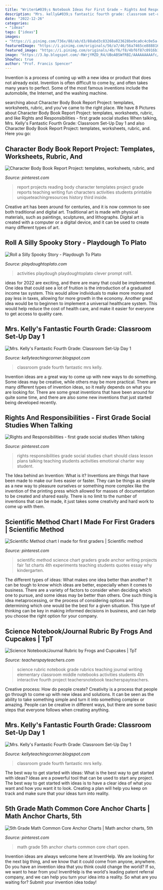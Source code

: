 ```yaml
---
title: "Writer&#039;s Notebook Ideas For First Grade ~ Rights And Responsibilities"
description: "Mrs. kelly&#039;s fantastic fourth grade: classroom set-up day 1"
date: "2022-12-26"
categories:
- "ideas"
tags: ["ideas"]
images:
- "https://i.pinimg.com/736x/88/ab/d3/88abd3c83268a823628be9ca0c4c0e5a--class-charter-rights-and-responsibilities.jpg"
featuredImage: "https://i.pinimg.com/originals/56/a7/46/56a7465ce88881681e3df4dd05328c87.jpg"
featured_image: "https://i.pinimg.com/originals/4b/f6/f8/4bf6f87c0916b1801aef1c2796a61991.jpg"
image: "https://3.bp.blogspot.com/-RWrjYMZD_R4/UBoABSWfRBI/AAAAAAAAAfc/mqNp5gMKZdM/s1600/Classroom+Day+1+004.JPG"
ShowToc: true
author: "Prof. Francis Spencer"
---
```



Invention is a process of coming up with a new idea or product that does not already exist. Invention is often difficult to come by, and often takes many years to perfect. Some of the most famous inventions include the automobile, the Internet, and the washing machine.

	

		
searching about Character Body Book Report Project: templates, worksheets, rubric, and you've came to the right place. We have 8 Pictures about Character Body Book Report Project: templates, worksheets, rubric, and like Rights and Responsibilities - first grade social studies When talking, Mrs. Kelly&#039;s Fantastic Fourth Grade: Classroom Set-Up Day 1 and also Character Body Book Report Project: templates, worksheets, rubric, and. Here you go:
		
    
## Character Body Book Report Project: Templates, Worksheets, Rubric, And

<img loading=lazy src="https://i.pinimg.com/originals/84/15/29/841529ae5f8ea46cb0b562a1c006b166.jpg" onerror="this.onerror=null;this.src='https://tse4.mm.bing.net/th?id=OIP.SkoY9nMB6q4TiPEZ78EJMAHaKl&amp;pid=15.1';" alt="Character Body Book Report Project: templates, worksheets, rubric, and">

_Source: pinterest.com_

>report projects reading body character templates project grade reports teaching writing fun characters activities students printable uniqueteachingresources history third inside. 

	

Creative art has been around for centuries, and it is now common to see both traditional and digital art. Traditional art is made with physical materials, such as paintings, sculptures, and lithographs. Digital art is created with a computer or a digital device, and it can be used to create many different types of art.

    
## Roll A Silly Spooky Story - Playdough To Plato

<img loading=lazy src="https://cdn.playdoughtoplato.com/wp-content/uploads/2015/09/pin_roll1-459x650.png" onerror="this.onerror=null;this.src='https://tse1.mm.bing.net/th?id=OIP.GfwiXChiGeV7lTaqmmmdzwAAAA&amp;pid=15.1';" alt="Roll a Silly Spooky Story - Playdough To Plato">

_Source: playdoughtoplato.com_

>activities playdough playdoughtoplato clever prompt roll1. 

	

ideas for 2022 are exciting, and there are many that could be implemented. One idea that could see a lot of fruition is the introduction of a graduated income tax system. This would allow individuals to make more money and pay less in taxes, allowing for more growth in the economy. Another great idea would be to beginnen to implement a universal healthcare system. This would help reduce the cost of health care, and make it easier for everyone to get access to quality care.

    
## Mrs. Kelly&#039;s Fantastic Fourth Grade: Classroom Set-Up Day 1

<img loading=lazy src="https://3.bp.blogspot.com/-RWrjYMZD_R4/UBoABSWfRBI/AAAAAAAAAfc/mqNp5gMKZdM/s1600/Classroom+Day+1+004.JPG" onerror="this.onerror=null;this.src='https://tse1.mm.bing.net/th?id=OIP.R4oMxv3O0tk9koiLsAFZ7wHaFj&amp;pid=15.1';" alt="Mrs. Kelly&#039;s Fantastic Fourth Grade: Classroom Set-Up Day 1">

_Source: kellyteachingcorner.blogspot.com_

>classroom grade fourth fantastic mrs kelly. 

	

Invention ideas are a great way to come up with new ways to do something. Some ideas may be creative, while others may be more practical. There are many different types of invention ideas, so it really depends on what you are looking for. There are some great inventions that have been around for quite some time, and there are also some new inventions that just started being developed recently.

    
## Rights And Responsibilities - First Grade Social Studies When Talking

<img loading=lazy src="https://i.pinimg.com/736x/88/ab/d3/88abd3c83268a823628be9ca0c4c0e5a--class-charter-rights-and-responsibilities.jpg" onerror="this.onerror=null;this.src='https://tse2.mm.bing.net/th?id=OIP.HUSB-l2fo64ni22buUFicAHaJ3&amp;pid=15.1';" alt="Rights and Responsibilities - first grade social studies When talking">

_Source: pinterest.com_

>rights responsibilities grade social studies chart should class lesson plans talking teaching students activities emotional charter way student. 

	

The Idea behind an Invention: What is it?
Inventions are things that have been made to make our lives easier or faster. They can be things as simple as a new way to pleasure ourselves or something more complex like the invention of the printing press which allowed for masses of documentation to be created and shared easily. There is no limit to the number of inventions that can be made, it just takes some creativity and hard work to come up with them.

    
## Scientific Method Chart I Made For First Graders | Scientific Method

<img loading=lazy src="https://i.pinimg.com/originals/56/a7/46/56a7465ce88881681e3df4dd05328c87.jpg" onerror="this.onerror=null;this.src='https://tse2.mm.bing.net/th?id=OIP.SA1AjqVYmHld-z8gQu3TKgHaJ6&amp;pid=15.1';" alt="Scientific Method chart I made for first graders | Scientific method">

_Source: pinterest.com_

>scientific method science chart graders grade anchor writing projects fair 1st charts 4th experiments teaching students quotes essay why kindergarten. 

	

The different types of ideas: What makes one idea better than another?
It can be tough to know which ideas are better, especially when it comes to business. There are a variety of factors to consider when deciding which one to pursue, and some ideas may be better than others. One such thing is idea metaprocessing, or the process of considering options and determining which one would be the best for a given situation. This type of thinking can be key in making informed decisions in business, and can help you choose the right option for your company.

    
## Science Notebook/Journal Rubric By Frogs And Cupcakes | TpT

<img loading=lazy src="https://ecdn.teacherspayteachers.com/thumbitem/Science-NotebookJournal-Rubric-1345702975/original-285294-1.jpg" onerror="this.onerror=null;this.src='https://tse2.mm.bing.net/th?id=OIP.fgW9xsav64c0J_vvc9BJFAHaFl&amp;pid=15.1';" alt="Science Notebook/Journal Rubric by Frogs and Cupcakes | TpT">

_Source: teacherspayteachers.com_

>science rubric notebook grade rubrics teaching journal writing elementary classroom middle notebooks activities students 4th interactive fourth project teachersnotebook teacherspayteachers. 

	

Creative process: How do people create?
Creativity is a process that people go through to come up with new ideas and solutions. It can be seen as the ability to take something simple and turn it into something complex or amazing. People can be creative in different ways, but there are some basic steps that everyone follows when creating anything.

    
## Mrs. Kelly&#039;s Fantastic Fourth Grade: Classroom Set-Up Day 1

<img loading=lazy src="https://1.bp.blogspot.com/-gi9jstF2flA/UBn__RdwFtI/AAAAAAAAAfU/t_4HBLnAlIE/s1600/Classroom+Day+1+003.JPG" onerror="this.onerror=null;this.src='https://tse2.mm.bing.net/th?id=OIP.ESswqCAG6PmuxTCelWIUAwHaFj&amp;pid=15.1';" alt="Mrs. Kelly&#039;s Fantastic Fourth Grade: Classroom Set-Up Day 1">

_Source: kellyteachingcorner.blogspot.com_

>classroom grade fourth fantastic mrs kelly. 

	

The best way to get started with ideas: What is the best way to get started with ideas?
Ideas are a powerful tool that can be used to start any project. The best way to get started with ideas is to have a clear idea of what you want and how you want it to look. Creating a plan will help you keep on track and make sure that your ideas turn into reality.

    
## 5th Grade Math Common Core Anchor Charts | Math Anchor Charts, 5th

<img loading=lazy src="https://i.pinimg.com/originals/4b/f6/f8/4bf6f87c0916b1801aef1c2796a61991.jpg" onerror="this.onerror=null;this.src='https://tse1.mm.bing.net/th?id=OIP.olu9CRupbMbhdy597AJqRgHaM0&amp;pid=15.1';" alt="5th Grade Math Common Core Anchor Charts | Math anchor charts, 5th">

_Source: pinterest.com_

>math grade 5th anchor charts common core chart open. 

	

Invention ideas are always welcome here at InventHelp. We are looking for the next big thing, and we know that it could come from anyone, anywhere. Do you have an invention idea that you think could change the world? If so, we want to hear from you! InventHelp is the world's leading patent referral company, and we can help you turn your idea into a reality. So what are you waiting for? Submit your invention idea today!

